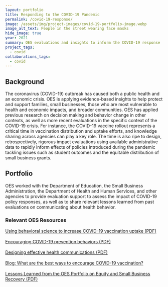 ```yaml
---
layout: portfolio
title: Responding to the COVID-19 Pandemic
permalink: /covid-19-response/
image: /assets/img/project-images/covid-19-portfolio-image.webp
image_alt_text: People in the street wearing face masks
hide_image: true
year: 2021
summary: OES evaluations and insights to inform the COVID-19 response
project_tags:
  - covid
collaborations_tags:
  - covid
---
```


## Background
The coronavirus (COVID-19) outbreak has caused both a public health and an economic crisis. OES is applying evidence-based insights to help protect and support families, small businesses, those who are most vulnerable to health and economic impacts, and broader communities.  OES has applied previous research on decision making and behavior change in other contexts, as well as more recent evaluations in the specific context of the COVID-19 crisis. For instance, the COVID-19 vaccine rollout represents a critical time in vaccination distribution and uptake efforts, and knowledge sharing across agencies can play a key role. The time is also ripe to design, retrospectively, rigorous impact evaluations using available administrative data to rapidly inform effects of policies introduced during the pandemic tackling issues such as student outcomes and the equitable distribution of small business grants.

## Portfolio
OES worked with the Department of Education, the Small Business Administration, the Department of Health and Human Services, and other agencies to provide evaluation support to assess the impact of COVID-19 policy responses, as well as to share relevant lessons learned from past evaluations on communicating about health behavior. 

### Relevant OES Resources
<a class="usa-button" href="/assets/publications/OES-vaccine-paper-2-page-summary.pdf" target="_blank">Using behavioral science to increase COVID-19 vaccination uptake (PDF)</a>
<br><br>
<a class="usa-button" href="/assets/abstracts/OEScovidinsightssummaryNov2020.pdf" target="_blank">Encouraging COVID-19 prevention behaviors (PDF)</a>
<br><br>
<a class="usa-button" href="/assets/files/oes-health-communications.pdf" target="_blank">Designing effective health communications (PDF)</a>
<br><br>
<a class="usa-button" href="https://oes.gsa.gov/blog/encourage-covid-19-vaccination/" target="_blank">Blog: What are the best ways to encourage COVID-19 vaccination?</a>
<br><br>
<a class="usa-button" href="http://oes.gsa.gov/assets/files/OES-small-business-access-and-equity-two-pager.pdf" target="_blank">Lessons Learned from the OES Portfolio on Equity and Small Business Recovery (PDF)</a>
<br><br>
